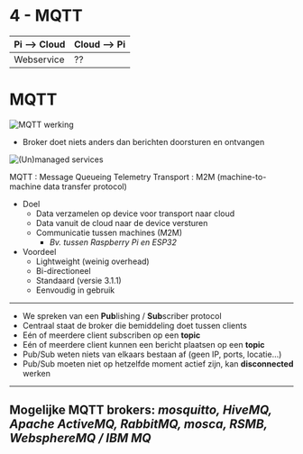 # 4 - MQTT
| Pi --> Cloud | Cloud --> Pi |
|--|--|
| Webservice | ?? |
# MQTT
![MQTT werking](https://i.imgur.com/anwfSw4.png)

- Broker doet niets anders dan berichten doorsturen en ontvangen

![(Un)managed services](https://i.imgur.com/fAhYOSM.png)

MQTT
: Message Queueing Telemetry Transport
: M2M (machine-to-machine data transfer protocol)

- Doel
  - Data verzamelen op device voor transport naar cloud
  - Data vanuit de cloud naar de device versturen
  - Communicatie tussen machines (M2M)
    - *Bv. tussen Raspberry Pi en ESP32*
- Voordeel
  - Lightweight (weinig overhead)
  - Bi-directioneel
  - Standaard (versie 3.1.1)
  - Eenvoudig in gebruik
---
- We spreken van een **Pub**lishing / **Sub**scriber protocol
- Centraal staat de broker die bemiddeling doet tussen clients
- Eén of meerdere client subscriben op een **topic**
- Eén of meerdere client kunnen een bericht plaatsen op een **topic**
- Pub/Sub weten niets van elkaars bestaan af (geen IP, ports, locatie...)
- Pub/Sub moeten niet op hetzelfde moment actief zijn, kan **disconnected** werken
---
Mogelijke MQTT brokers: *mosquitto, HiveMQ, Apache ActiveMQ, RabbitMQ, mosca, RSMB, WebsphereMQ / IBM MQ*
---

<!--stackedit_data:
eyJoaXN0b3J5IjpbNjE3ODgzNDk1LDE1OTY1Nzg1NzJdfQ==
-->